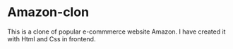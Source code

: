 # Amazon-clon
This is a clone of popular e-commmerce website Amazon. I have created it with Html and Css in frontend.
